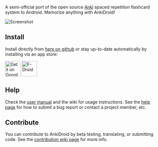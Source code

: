 A semi-official port of the open source [Anki](http://ankisrs.net/index.html) spaced repetition flashcard system to Android. Memorize anything with AnkiDroid!

![Screenshot](https://raw.githubusercontent.com/ankidroid/ankidroiddocs/master/img/4-reviewer.png)

Install
-------
Install directly from [here on github](https://github.com/ankidroid/Anki-Android/releases/latest) or stay up-to-date
automatically by installing via an app store:

<a href="https://play.google.com/store/apps/details?id=com.ichi2.anki&utm_source=global_co&utm_medium=prtnr&utm_content=Mar2515&utm_campaign=PartBadge&pcampaignid=MKT-Other-global-all-co-prtnr-py-PartBadge-Mar2515-1"><img alt="Get it on Google Play" src="https://play.google.com/intl/en_us/badges/images/generic/en-play-badge.png" height="50px"/></a>
<a href="https://f-droid.org/repository/browse/?fdid=com.ichi2.anki"><img alt="F-Droid" src="https://guardianproject.info/wp-content/uploads/2014/07/logo-fdroid.png" height="50px"/></a>

Help
----
Check the [user manual](https://ankidroid.org/docs/manual.html) and the wiki for usage instructions. See the [help page](https://ankidroid.org/docs/help.html) 
for how to submit a bug report or contact a project member, etc.

Contribute
----------
You can contribute to AnkiDroid by beta testing, translating, or submitting code. 
See the [contribution wiki page](https://github.com/ankidroid/Anki-Android/wiki/Contributing) for more info.
